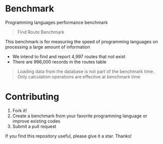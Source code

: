 # Benchmark
Programming languages performance benchmark


> Find Route Benchmark

This benchmark is for measuring the speed of programming languages on processing a large amount of information

- We intend to find and report 4,997 routes that not exist
- There are 996,000 records in the routes table

> Loading data from the database is not part of the benchmark time .
> Only calculation operations are effective at benchmark time

# Contributing

1. Fork it!
2. Create a benchmark from your favorite programming language or improve existing codes
3. Submit a pull request

If you find this repository useful, please give it a star. Thanks!